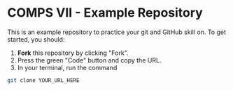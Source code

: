 # COMPS VII - Example Repository

This is an example repository to practice your git and GitHub skill on. To get started, you should:
1. **Fork** this repository by clicking "Fork".
2. Press the green "Code" button and copy the URL.
3. In your terminal, run the command
```bash
git clone YOUR_URL_HERE
```
